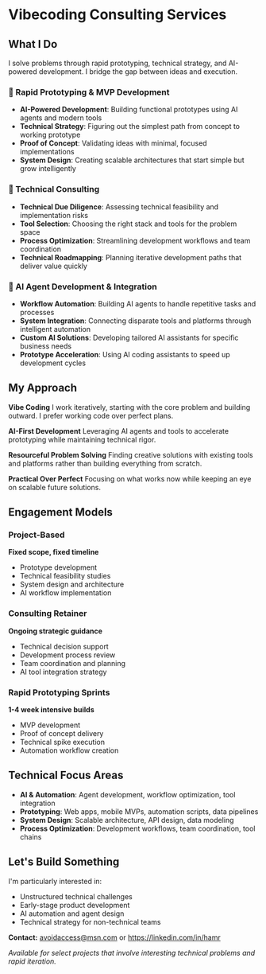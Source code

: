 # Vibecoding Consulting Services

## What I Do

I solve problems through rapid prototyping, technical strategy, and AI-powered development. I bridge the gap between ideas and execution.

### 🚀 Rapid Prototyping & MVP Development
- **AI-Powered Development**: Building functional prototypes using AI agents and modern tools
- **Technical Strategy**: Figuring out the simplest path from concept to working prototype
- **Proof of Concept**: Validating ideas with minimal, focused implementations
- **System Design**: Creating scalable architectures that start simple but grow intelligently

### 🔧 Technical Consulting
- **Technical Due Diligence**: Assessing technical feasibility and implementation risks
- **Tool Selection**: Choosing the right stack and tools for the problem space
- **Process Optimization**: Streamlining development workflows and team coordination
- **Technical Roadmapping**: Planning iterative development paths that deliver value quickly

### 🤖 AI Agent Development & Integration
- **Workflow Automation**: Building AI agents to handle repetitive tasks and processes
- **System Integration**: Connecting disparate tools and platforms through intelligent automation
- **Custom AI Solutions**: Developing tailored AI assistants for specific business needs
- **Prototype Acceleration**: Using AI coding assistants to speed up development cycles

## My Approach

**Vibe Coding**
I work iteratively, starting with the core problem and building outward. I prefer working code over perfect plans.

**AI-First Development**
Leveraging AI agents and tools to accelerate prototyping while maintaining technical rigor.

**Resourceful Problem Solving**
Finding creative solutions with existing tools and platforms rather than building everything from scratch.

**Practical Over Perfect**
Focusing on what works now while keeping an eye on scalable future solutions.

## Engagement Models

### Project-Based
**Fixed scope, fixed timeline**
- Prototype development
- Technical feasibility studies
- System design and architecture
- AI workflow implementation

### Consulting Retainer
**Ongoing strategic guidance**
- Technical decision support
- Development process review
- Team coordination and planning
- AI tool integration strategy

### Rapid Prototyping Sprints
**1-4 week intensive builds**
- MVP development
- Proof of concept delivery
- Technical spike execution
- Automation workflow creation

## Technical Focus Areas

- **AI & Automation**: Agent development, workflow optimization, tool integration
- **Prototyping**: Web apps, mobile MVPs, automation scripts, data pipelines
- **System Design**: Scalable architecture, API design, data modeling
- **Process Optimization**: Development workflows, team coordination, tool chains

## Let's Build Something

I'm particularly interested in:
- Unstructured technical challenges
- Early-stage product development
- AI automation and agent design
- Technical strategy for non-technical teams

**Contact:** avoidaccess@msn.com or https://linkedin.com/in/hamr

*Available for select projects that involve interesting technical problems and rapid iteration.*
